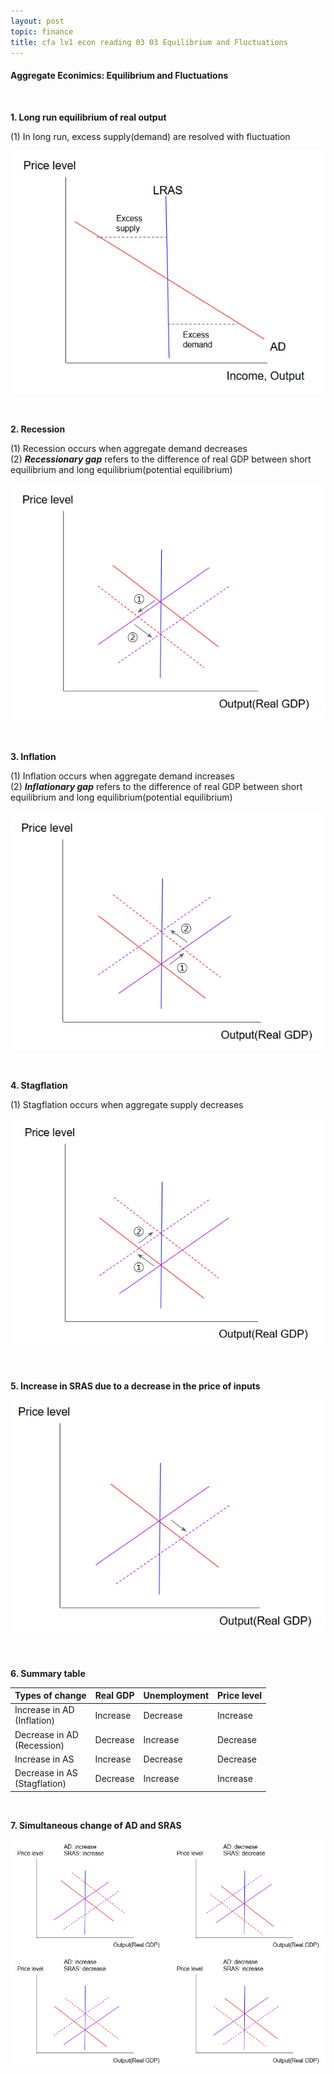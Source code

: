 ```yaml
---
layout: post
topic: finance
title: cfa lv1 econ reading 03 03 Equilibrium and Fluctuations
---
```


<h4>Aggregate Econimics: Equilibrium and Fluctuations</h4>
<br>

**1. Long run equilibrium of real output**  

(1) In long run, excess supply(demand) are resolved with fluctuation  

![](/assets/img/finance_cfa_econ_reading_03_03/figure1.png)  

<br>

**2. Recession**  

(1) Recession occurs when aggregate demand decreases  
(2) ___Recessionary gap___ refers to the difference of real GDP between short equilibrium and long equilibrium(potential equilibrium)  

![](/assets/img/finance_cfa_econ_reading_03_03/figure2.png)  


<br>

**3. Inflation**  

(1) Inflation occurs when aggregate demand increases  
(2) ___Inflationary gap___ refers to the difference of real GDP between short equilibrium and long equilibrium(potential equilibrium)  

![](/assets/img/finance_cfa_econ_reading_03_03/figure3.png)  

<br>

**4. Stagflation**  

(1) Stagflation occurs when aggregate supply decreases  

![](/assets/img/finance_cfa_econ_reading_03_03/figure4.png)  

<br>

**5. Increase in SRAS due to a decrease in the price of inputs**  

![](/assets/img/finance_cfa_econ_reading_03_03/figure5.png)  

<br>

**6. Summary table**  

|Types of change|Real GDP|Unemployment|Price level|
|---|---|---|---|
|Increase in AD<br>(Inflation)|Increase|Decrease|Increase|
|Decrease in AD<br>(Recession)|Decrease|Increase|Decrease|
|Increase in AS|Increase|Decrease|Decrease|
|Decrease in AS<br>(Stagflation)|Decrease|Increase|Increase|

<br>

**7. Simultaneous change of AD and SRAS**  

![](/assets/img/finance_cfa_econ_reading_03_03/figure6.png)  
